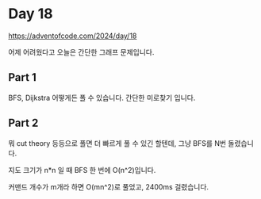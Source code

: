 # Day 18

https://adventofcode.com/2024/day/18

어제 어려웠다고 오늘은 간단한 그래프 문제입니다.

## Part 1

BFS, Dijkstra 어떻게든 폴 수 있습니다. 간단한 미로찾기 입니다.

## Part 2

뭐 cut theory 등등으로 풀면 더 빠르게 풀 수 있긴 할텐데, 그냥 BFS를 N번 돌렸습니다.

지도 크기가 n\*n 일 때 BFS 한 번에 O(n^2)입니다.

커맨드 개수가 m개라 하면 O(mn^2)로 풀었고, 2400ms 걸렸습니다.
